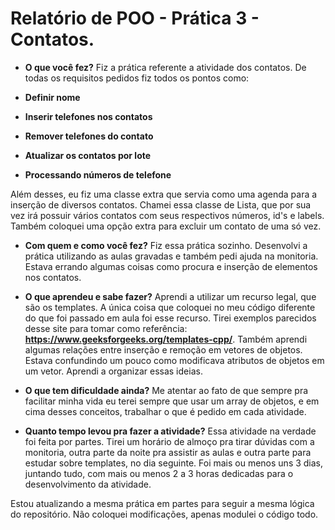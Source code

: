 # Relatório de POO - Prática 3 - Contatos.

- **O que você fez?**
Fiz a prática referente a atividade dos contatos. De todas os requisitos pedidos fiz todos os pontos como:

- **Definir nome**
- **Inserir telefones nos contatos**
- **Remover telefones do contato**
- **Atualizar os contatos por lote**
- **Processando números de telefone**

Além desses, eu fiz uma classe extra que servia como uma agenda para a inserção de diversos contatos. Chamei essa classe de Lista, que por sua vez irá possuir vários contatos com seus respectivos números, id's e labels. Também coloquei uma opção extra para excluir um contato de uma só vez.

- **Com quem e como você fez?**
Fiz essa prática sozinho. Desenvolvi a prática utilizando as aulas gravadas e também pedi ajuda na monitoria. Estava errando algumas coisas como procura e inserção de elementos nos contatos.

- **O que aprendeu e sabe fazer?**
Aprendi a utilizar um recurso legal, que são os templates. A única coisa que coloquei no meu código diferente do que foi passado em aula foi esse recurso. Tirei exemplos parecidos desse site para tomar como referência:
**https://www.geeksforgeeks.org/templates-cpp/**. Também aprendi algumas relações entre inserção e remoção em vetores de objetos. Estava confundindo um pouco como modificava atributos de objetos em um vetor. Aprendi a organizar essas ideias.

- **O que tem dificuldade ainda?**
Me atentar ao fato de que sempre pra facilitar minha vida eu terei sempre que usar um array de objetos, e em cima desses conceitos, trabalhar o que é pedido em cada atividade.

- **Quanto tempo levou pra fazer a atividade?**
Essa atividade na verdade foi feita por partes. Tirei um horário de almoço pra tirar dúvidas com a monitoria, outra parte da noite pra assistir as aulas e outra parte para estudar sobre templates, no dia seguinte. Foi mais ou menos uns 3 dias, juntando tudo, com mais ou menos 2 a 3 horas dedicadas para o desenvolvimento da atividade.

Estou atualizando a mesma prática em partes para seguir a mesma lógica do repositório. Não coloquei modificações, apenas modulei o código todo. 

